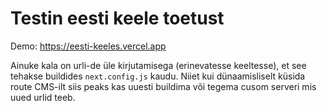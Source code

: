 # Testin eesti keele toetust

Demo: https://eesti-keeles.vercel.app

Ainuke kala on urli-de üle kirjutamisega (erinevatesse keeltesse), et see tehakse buildides `next.config.js` kaudu. Niiet kui dünaamisliselt küsida route CMS-ilt siis peaks kas uuesti buildima või tegema cusom serveri mis uued urlid teeb.

